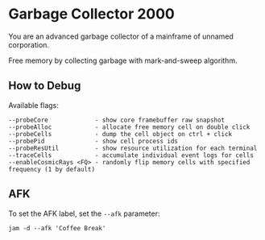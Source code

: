# Garbage Collector 2000

You are an advanced garbage collector of a mainframe of unnamed corporation.

Free memory by collecting garbage with mark-and-sweep algorithm.


## How to Debug

Available flags:

```
--probeCore             - show core framebuffer raw snapshot
--probeAlloc            - allocate free memory cell on double click
--probeCells            - dump the cell object on ctrl + click
--probePid              - show cell process ids
--probeResUtil          - show resource utilization for each terminal
--traceCells            - accumulate individual event logs for cells
--enableCosmicRays <FQ> - randomly flip memory cells with specified frequency (1 by default)
```

## AFK

To set the AFK label, set the ```--afk``` parameter:

```
jam -d --afk 'Coffee Break'
```

